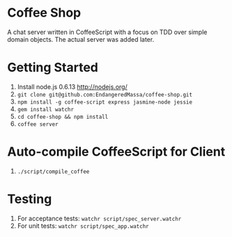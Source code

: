 Coffee Shop
===

A chat server written in CoffeeScript with a focus on TDD over simple domain objects. The actual server was added later.

Getting Started
==
1. Install node.js 0.6.13 http://nodejs.org/
1. `git clone git@github.com:EndangeredMassa/coffee-shop.git`
1. `npm install -g coffee-script express jasmine-node jessie`
1. `gem install watchr`
1. `cd coffee-shop && npm install`
1. `coffee server`

Auto-compile CoffeeScript for Client
==
1. `./script/compile_coffee`

Testing
==
1. For acceptance tests: `watchr script/spec_server.watchr`
1. For unit tests: `watchr script/spec_app.watchr`


